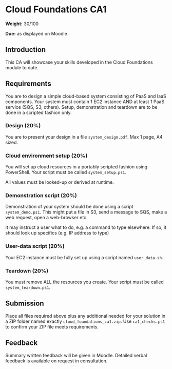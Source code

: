 # Cloud Foundations CA1

**Weight:** 30/100

**Due:** as displayed on Moodle

## Introduction

This CA will showcase your skills developed in the Cloud Foundations module to date.

## Requirements

You are to design a simple cloud-based system consisting of PaaS and IaaS components.
Your system must contain 1 EC2 instance AND at least 1 PaaS service (SQS, S3, others). 
Setup, demonstration and teardown are to be done in a scripted fashion only.

### Design (20%)

You are to present your design in a file `system_design.pdf`.
Max 1 page, A4 sized.

### Cloud environment setup (20%)

You will set up cloud resources in a portably scripted fashion using PowerShell. 
Your script must be called `system_setup.ps1`. 

All values must be looked-up or derived at runtime. 

### Demonstration script (20%)

Demonstration of your system should be done using a script `system_demo.ps1`.
This might put a file in S3, send a message to SQS, make a web request, open a web-browser etc.

It may instruct a user what to do, e.g. a command to type elsewhere.
If so, it should look up specifics (e.g. IP address to type) 

### User-data script (20%)

Your EC2 instance must be fully set up using a script named `user_data.sh`.

### Teardown (20%)

You must remove ALL the resources you create.
Your script must be called `system_teardown.ps1`. 

## Submission

Place all files required above plus any additional needed for your solution in a ZIP folder named exactly `cloud_foundations_ca1.zip`.
Use `ca1_checks.ps1` to confirm your ZIP file meets requirements.

## Feedback

Summary written feedback will be given in Moodle.
Detailed verbal feedback is available on request in consultation.

